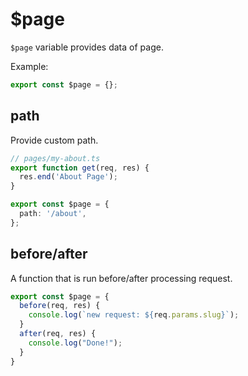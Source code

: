 # $page

`$page` variable provides data of page.

Example:

```ts
export const $page = {};
```

## path

Provide custom path.

```ts
// pages/my-about.ts
export function get(req, res) {
  res.end('About Page');
}

export const $page = {
  path: '/about',
};
```

## before/after

A function that is run before/after processing request.

```ts
export const $page = {
  before(req, res) {
    console.log(`new request: ${req.params.slug}`);
  }
  after(req, res) {
    console.log("Done!");
  }
}
```
